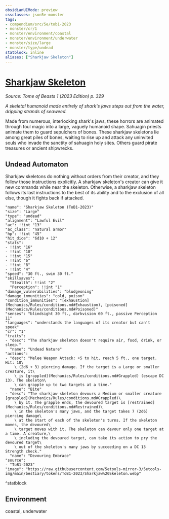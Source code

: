 ```yaml
---
obsidianUIMode: preview
cssclasses: json5e-monster
tags:
- compendium/src/5e/tob1-2023
- monster/cr/1
- monster/environment/coastal
- monster/environment/underwater
- monster/size/large
- monster/type/undead
statblock: inline
aliases: ["Sharkjaw Skeleton"]
---
```

# [Sharkjaw Skeleton](Mechanics\bestiary\undead/sharkjaw-skeleton-tob1-2023.md)
*Source: Tome of Beasts 1 (2023 Edition) p. 329*  

*A skeletal humanoid made entirely of shark's jaws steps out from the water, dripping strands of seaweed.*

Made from numerous, interlocking shark's jaws, these horrors are animated through foul magic into a large, vaguely humanoid shape. Sahuagin priests animate them to guard sepulchers of bones. These sharkjaw skeletons lie among great piles of bones, waiting to rise up and attack any uninvited souls who invade the sanctity of sahuagin holy sites. Others guard pirate treasures or ancient shipwrecks.

## Undead Automaton

Sharkjaw skeletons do nothing without orders from their creator, and they follow those instructions explicitly. A sharkjaw skeleton's creator can give it new commands while near the skeleton. Otherwise, a sharkjaw skeleton follows its last instructions to the best of its ability and to the exclusion of all else, though it fights back if attacked.

```statblock
"name": "Sharkjaw Skeleton (ToB1-2023)"
"size": "Large"
"type": "undead"
"alignment": "Lawful Evil"
"ac": !!int "13"
"ac_class": "natural armor"
"hp": !!int "45"
"hit_dice": "6d10 + 12"
"stats":
- !!int "16"
- !!int "10"
- !!int "15"
- !!int "6"
- !!int "8"
- !!int "4"
"speed": "30 ft., swim 30 ft."
"skillsaves":
  "Stealth": !!int "2"
  "Perception": !!int "1"
"damage_vulnerabilities": "bludgeoning"
"damage_immunities": "cold, poison"
"condition_immunities": "[exhaustion](Mechanics/Rules/conditions.md#Exhaustion), [poisoned](Mechanics/Rules/conditions.md#Poisoned)"
"senses": "blindsight 30 ft., darkvision 60 ft., passive Perception 11"
"languages": "understands the languages of its creator but can't speak"
"cr": "1"
"traits":
- "desc": "The sharkjaw skeleton doesn't require air, food, drink, or sleep."
  "name": "Undead Nature"
"actions":
- "desc": "Melee Weapon Attack: +5 to hit, reach 5 ft., one target. Hit: 10\
    \ (2d6 + 3) piercing damage. If the target is a Large or smaller creature, it\
    \ is [grappled](Mechanics/Rules/conditions.md#Grappled) (escape DC 13). The skeleton\
    \ can grapple up to two targets at a time."
  "name": "Bite"
- "desc": "The sharkjaw skeleton devours a Medium or smaller creature [grappled](Mechanics/Rules/conditions.md#Grappled)\
    \ by it. The grapple ends, the devoured target is [restrained](Mechanics/Rules/conditions.md#Restrained)\
    \ in the skeleton's many jaws, and the target takes 7 (2d6) piercing damage\
    \ at the start of each of the skeleton's turns. If the skeleton moves, the devoured\
    \ target moves with it. The skeleton can devour only one target at a time. A creature,\
    \ including the devoured target, can take its action to pry the devoured target\
    \ out of the skeleton's many jaws by succeeding on a DC 13 Strength check."
  "name": "Devouring Embrace"
"source":
- "ToB1-2023"
"image": "https://raw.githubusercontent.com/5etools-mirror-3/5etools-img/main/bestiary/tokens/ToB1-2023/Sharkjaw%20Skeleton.webp"
```
^statblock

## Environment

coastal, underwater
